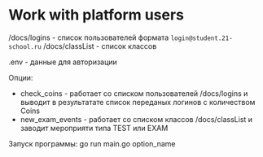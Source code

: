# Work with platform users

/docs/logins  - список пользователей формата `login@student.21-school.ru`
/docs/classList - список классов

.env          - данные для авторизации

Опции:

* check_coins - работает со списком пользователей /docs/logins и выводит в результатате список переданых логинов с количеством Coins
* new_exam_events - работает со списком классов /docs/classList и заводит мероприяти типа TEST или EXAM

Запуск программы:
go run main.go option_name
